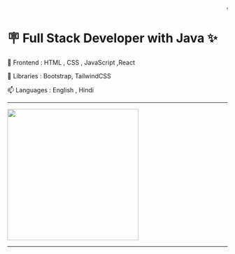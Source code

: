 <marquee>welcome to my profile</marquee>


# 🪧 Full Stack Developer with Java ✨

🔭 Frontend : HTML , CSS , JavaScript ,React

🌱 Libraries : Bootstrap, TailwindCSS

<!-- 👨‍💻 Backend : PHP / Laravel, codeIgniter, Node.js & Express -->

<!--💬 Database : MySQL, MongoDB, PostgreSQL, SQLite-->

📫 Languages : English , Hindi

<hr>

<img src="" width="300px">

<hr>

<!--
<img src="" width="49%"><img src="coder.gif" width="49%" height="300px">


### A full stack freelancer and consultant is a professional who possesses a wide range of skills and expertise in both frontend and backend development. They have the ability to work independently or as part of a team to deliver end-to-end solutions for clients or businesses.

<hr>-->
